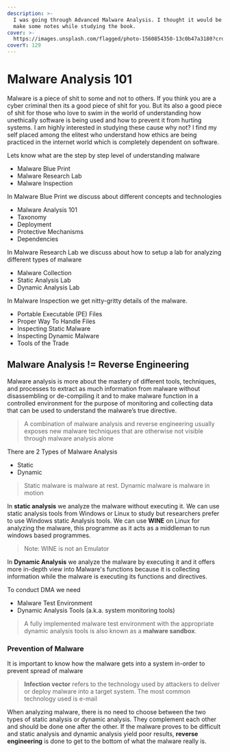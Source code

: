 ```yaml
---
description: >-
  I was going through Advanced Malware Analysis. I thought it would be good to
  make some notes while studying the book.
cover: >-
  https://images.unsplash.com/flagged/photo-1560854350-13c0b47a3180?crop=entropy&cs=srgb&fm=jpg&ixid=MnwxOTcwMjR8MHwxfHNlYXJjaHwxfHxtYWx3YXJlfGVufDB8fHx8MTY4MzE4NjQ1Nw&ixlib=rb-4.0.3&q=85
coverY: 129
---
```


# Malware Analysis 101

Malware is a piece of shit to some and not to others. If you think you are a cyber criminal then its a good piece of shit for you. But its also a good piece of shit for those who love to swim in the world of understanding how unethically software is being used and how to prevent it from hurting systems. I am highly interested in studying these cause why not? I find my self placed among the elitest who understand how ethics are being practiced in the internet world which is completely dependent on software.

Lets know what are the step by step level of understanding  malware

* Malware Blue Print
* Malware Research Lab
* Malware Inspection

&#x20;In Malware Blue Print we discuss about different concepts and technologies

* Malware Analysis 101
* Taxonomy
* Deployment
* Protective Mechanisms
* Dependencies

In Malware Research Lab we discuss about how to setup a lab for analyzing different types of malware

* Malware Collection
* Static Analysis Lab
* Dynamic Analysis Lab

In Malware Inspection we get nitty-gritty details of the malware.

* Portable Executable (PE) Files
* Proper Way To Handle Files
* Inspecting Static Malware
* Inspecting Dynamic Malware
* Tools of the Trade

## Malware Analysis != Reverse Engineering

Malware analysis is more about the mastery of different tools, techniques, and processes to extract as much information from malware without disassembling or de-compiling it and to make malware function in a controlled environment for the purpose of monitoring and collecting data that can be used to understand the malware’s true directive.

> A combination of malware analysis and reverse engineering usually exposes new malware techniques that are otherwise not visible through malware analysis alone

There are 2 Types of Malware Analysis

* Static
* Dynamic

> Static malware is malware at rest. Dynamic malware is malware in motion

In **static analysis** we analyze the malware without executing it. We can use static analysis tools from Windows or Linux to study but researchers prefer to use Windows static Analysis tools. We can use **WINE** on Linux for analyzing the malware, this programme as it acts as a middleman to run windows based programmes.

> Note: WINE is not an Emulator

In **Dynamic Analysis** we analyze the malware by executing it and it offers more in-depth view into Malware's functions because it is collecting information while the malware is executing its functions and directives.

To conduct DMA we need

* Malware Test Environment
* Dynamic Analysis Tools (a.k.a. system monitoring tools)

> A fully implemented malware test environment with the appropriate dynamic analysis tools is also known as a **malware sandbox**.

### Prevention of Malware

It is important to know how the malware gets into a system in-order to prevent spread of malware

> **Infection vector** refers to the technology used by attackers to deliver or deploy malware into a target system. The most common technology used is e-mail

When analyzing malware, there is no need to choose between the two types of static analysis or dynamic analysis. They complement each other and should be done one after the other. If the malware proves to be difficult and static analysis and dynamic analysis yield poor results, **reverse engineering** is done to get to the bottom of what the malware really is.

